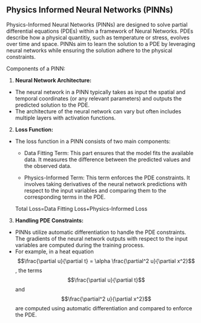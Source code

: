 ## Physics Informed Neural Networks (PINNs)
Physics-Informed Neural Networks (PINNs) are designed to solve partial differential equations (PDEs) within a framework of Neural Networks. PDEs describe how a physical quantitiy, such as temperature or stress, evolves over time and space. PINNs aim to learn the solution to a PDE by leveraging neural networks while ensuring the solution adhere to the physical constraints.

Components of a PINN:

1. **Neural Network Architecture:**

  * The neural network in a PINN typically takes as input the spatial and temporal coordinates (or any relevant parameters) and outputs the predicted solution to the PDE.
  * The architecture of the neural network can vary but often includes multiple layers with activation functions.

2. **Loss Function:**

  * The loss function in a PINN consists of two main components:

    * Data Fitting Term: This part ensures that the model fits the available data. It measures the difference between the predicted values and the observed data.

    * Physics-Informed Term: This term enforces the PDE constraints. It involves taking derivatives of the neural network predictions with respect to the input variables and comparing them to the corresponding terms in the PDE.

    Total Loss=Data Fitting Loss+Physics-Informed Loss

3. **Handling PDE Constraints:**

* PINNs utilize automatic differentiation to handle the PDE constraints. The gradients of the neural network outputs with respect to the input variables are computed during the training process.
* For example, in a heat equation  $$\frac{\partial u}{\partial t} = \alpha \frac{\partial^2 u}{\partial x^2}$$, the terms $$\frac{\partial u}{\partial t}$$ and $$\frac{\partial^2 u}{\partial x^2}$$ are computed using automatic differentiation and compared to enforce the PDE.
